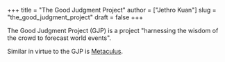 +++
title = "The Good Judgment Project"
author = ["Jethro Kuan"]
slug = "the_good_judgment_project"
draft = false
+++

The Good Judgment Project (GJP) is a project "harnessing the wisdom of the crowd
to forecast world events".

Similar in virtue to the GJP is [Metaculus](https://www.metaculus.com/questions/).
